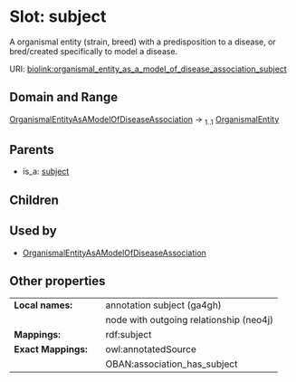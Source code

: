 
# Slot: subject


A organismal entity (strain, breed) with a predisposition to a disease, or bred/created specifically to model a disease.

URI: [biolink:organismal_entity_as_a_model_of_disease_association_subject](https://w3id.org/biolink/vocab/organismal_entity_as_a_model_of_disease_association_subject)


## Domain and Range

[OrganismalEntityAsAModelOfDiseaseAssociation](OrganismalEntityAsAModelOfDiseaseAssociation.md) &#8594;  <sub>1..1</sub> [OrganismalEntity](OrganismalEntity.md)

## Parents

 *  is_a: [subject](subject.md)

## Children


## Used by

 * [OrganismalEntityAsAModelOfDiseaseAssociation](OrganismalEntityAsAModelOfDiseaseAssociation.md)

## Other properties

|  |  |  |
| --- | --- | --- |
| **Local names:** | | annotation subject (ga4gh) |
|  | | node with outgoing relationship (neo4j) |
| **Mappings:** | | rdf:subject |
| **Exact Mappings:** | | owl:annotatedSource |
|  | | OBAN:association_has_subject |

